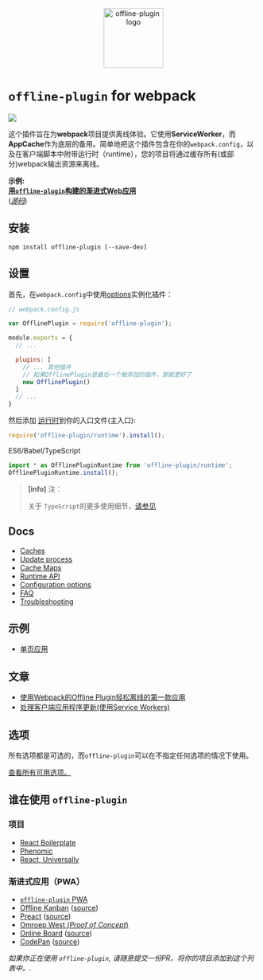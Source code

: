 <div align="center">
  <a href="https://offline-plugin.now.sh/"><img src="https://rawgit.com/NekR/offline-plugin/master/logo/logo.svg" width="120" alt="offline-plugin logo"></a>
</div>

<h1><code>offline-plugin</code> for webpack</h1>

[![](https://img.shields.io/badge/Github-%E6%9F%A5%E7%9C%8B%E6%9B%B4%E5%A4%9A-brightgreen.svg)
](https://github.com/NekR/offline-plugin)


这个插件旨在为**webpack**项目提供离线体验。它使用**ServiceWorker**，而**AppCache**作为底层的备用。简单地把这个插件包含在你的``webpack.config``，以及在客户端脚本中附带运行时（runtime），您的项目将通过缓存所有(或部分)webpack输出资源来离线。

<div>
  <strong>示例:<br><a href="https://offline-plugin.now.sh/"> 用<code>offline-plugin</code>构建的渐进式Web应用</a></strong><br> 
  <div>(<a href="https://github.com/NekR/offline-plugin-pwa"><i>源码</i></a>)</div>
</div>

## 安装

`npm install offline-plugin [--save-dev]`

## 设置

首先，在`webpack.config`中使用[options](docs/options.md)实例化插件：

```js
// webpack.config.js 

var OfflinePlugin = require('offline-plugin');

module.exports = {
  // ...

  plugins: [
    // ... 其他插件
    // 如果OfflinePlugin是最后一个被添加的插件，那就更好了
    new OfflinePlugin()
  ]
  // ...
}

```

然后添加 [运行时](docs/runtime.md)到你的入口文件(主入口):

```js
require('offline-plugin/runtime').install();
```

ES6/Babel/TypeScript
```js
import * as OfflinePluginRuntime from 'offline-plugin/runtime';
OfflinePluginRuntime.install();
```

> **[info]** 注：
> 
> 关于 `TypeScript`的更多使用细节，[请参见](docs/typescript.md)

## Docs

* [Caches](docs/caches.md)
* [Update process](docs/updates.md)
* [Cache Maps](docs/cache-maps.md)
* [Runtime API](docs/runtime.md)
* [Configuration options](docs/options.md)
* [FAQ](docs/FAQ.md)
* [Troubleshooting](docs/troubleshooting.md)

## 示例

* [单页应用](docs/examples/SPA.md)

## 文章

* [使用Webpack的Offline Plugin轻松离线的第一款应用](https://dev.to/kayis/easy-offline-first-apps-with-webpacks-offline-plugin)
* [处理客户端应用程序更新(使用Service Workers)](https://zach.codes/handling-client-side-app-updates-with-service-workers/)

## 选项

所有选项都是可选的，而`offline-plugin`可以在不指定任何选项的情况下使用。

[查看所有可用选项。](docs/options.md)

## 谁在使用 `offline-plugin`

### 项目

* [React Boilerplate](https://github.com/mxstbr/react-boilerplate)
* [Phenomic](https://phenomic.io)
* [React, Universally](https://github.com/ctrlplusb/react-universally)

### 渐进式应用（PWA）

* [`offline-plugin` PWA](https://offline-plugin.now.sh/)
* [Offline Kanban](https://offline-kanban.herokuapp.com) ([source](https://github.com/sarmadsangi/offline-kanban))
* [Preact](https://preactjs.com/) ([source](https://github.com/developit/preact-www))
* [Omroep West (_Proof of Concept_)](https://omroep-west.now.sh/)
* [Online Board](https://onlineboard.sonnywebdesign.com/) ([source](https://github.com/andreasonny83/online-board))
* [CodePan](https://codepan.net) ([source](https://github.com/egoist/codepan))


_如果你正在使用 `offline-plugin`, 请随意提交一份PR，将你的项目添加到这个列表中。._
